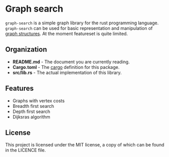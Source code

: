 # Graph search

`graph-search` is a simple graph library for the rust programming language.
`graph-search` can be used for basic representation and manipulation of
[graph structures](http://en.wikipedia.org/wiki/Graph_(abstract_data_type)). At the
moment featureset is quite limited.

## Organization
 - **README.md**  - The document you are currently reading.
 - **Cargo.toml** - The [cargo](https://crates.io/) definition for this package.
 - **src/lib.rs** - The actual implementation of this library.

## Features
 - Graphs with vertex costs
 - Breadth first search
 - Depth first search
 - Dijksras algorithm

## License

This project is licensed under the MIT license, a copy of which can be found in the
LICENCE file.
